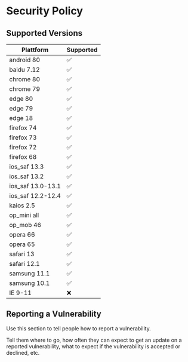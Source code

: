 # Security Policy

## Supported Versions

| Plattform         | Supported |
| ----------------- | --------- |
| android 80        | ✅        |
| baidu 7.12        | ✅        |
| chrome 80         | ✅        |
| chrome 79         | ✅        |
| edge 80           | ✅        |
| edge 79           | ✅        |
| edge 18           | ✅        |
| firefox 74        | ✅        |
| firefox 73        | ✅        |
| firefox 72        | ✅        |
| firefox 68        | ✅        |
| ios_saf 13.3      | ✅        |
| ios_saf 13.2      | ✅        |
| ios_saf 13.0-13.1 | ✅        |
| ios_saf 12.2-12.4 | ✅        |
| kaios 2.5         | ✅        |
| op_mini all       | ✅        |
| op_mob 46         | ✅        |
| opera 66          | ✅        |
| opera 65          | ✅        |
| safari 13         | ✅        |
| safari 12.1       | ✅        |
| samsung 11.1      | ✅        |
| samsung 10.1      | ✅        |
| IE 9-11           | ❌        |

## Reporting a Vulnerability

Use this section to tell people how to report a vulnerability.

Tell them where to go, how often they can expect to get an update on a
reported vulnerability, what to expect if the vulnerability is accepted or
declined, etc.
